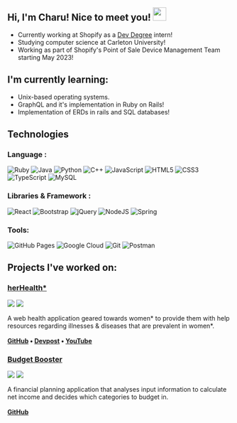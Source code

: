 ## Hi, I'm Charu! Nice to meet you! <img src="https://raw.githubusercontent.com/aemmadi/aemmadi/master/wave.gif" width="30px">

- Currently working at Shopify as a [Dev Degree](https://devdegree.ca/) intern!
- Studying computer science at Carleton University!
- Working as part of Shopify's Point of Sale Device Management Team starting May 2023!

## I'm currently learning:
- Unix-based operating systems.
- GraphQL and it's implementation in Ruby on Rails!
- Implementation of ERDs in rails and SQL databases!

## Technologies

### Language :
![Ruby](https://img.shields.io/badge/ruby-%23CC342D.svg?style=for-the-badge&logo=ruby&logoColor=white)
![Java](https://img.shields.io/badge/java-%23ED8B00.svg?style=for-the-badge&logo=java&logoColor=white)
![Python](https://img.shields.io/badge/python-3670A0?style=for-the-badge&logo=python&logoColor=ffdd54)
![C++](https://img.shields.io/badge/c++-%2300599C.svg?style=for-the-badge&logo=c%2B%2B&logoColor=white)
![JavaScript](https://img.shields.io/badge/javascript-%23323330.svg?style=for-the-badge&logo=javascript&logoColor=%23F7DF1E)
![HTML5](https://img.shields.io/badge/html5-%23E34F26.svg?style=for-the-badge&logo=html5&logoColor=white)
![CSS3](https://img.shields.io/badge/css3-%231572B6.svg?style=for-the-badge&logo=css3&logoColor=white)
![TypeScript](https://img.shields.io/badge/typescript-%23007ACC.svg?style=for-the-badge&logo=typescript&logoColor=white)
![MySQL](https://img.shields.io/badge/mysql-%2300f.svg?style=for-the-badge&logo=mysql&logoColor=white)

### Libraries & Framework :

![React](https://img.shields.io/badge/react-%2320232a.svg?style=for-the-badge&logo=react&logoColor=%2361DAFB)
![Bootstrap](https://img.shields.io/badge/bootstrap-%23563D7C.svg?style=for-the-badge&logo=bootstrap&logoColor=white)
![jQuery](https://img.shields.io/badge/jquery-%230769AD.svg?style=for-the-badge&logo=jquery&logoColor=white)
![NodeJS](https://img.shields.io/badge/node.js-6DA55F?style=for-the-badge&logo=node.js&logoColor=white)
![Spring](https://img.shields.io/badge/spring-%236DB33F.svg?style=for-the-badge&logo=spring&logoColor=white)

### Tools:

![GitHub Pages](https://img.shields.io/badge/github%20pages-121013?style=for-the-badge&logo=github&logoColor=white)
![Google Cloud](https://img.shields.io/badge/GoogleCloud-%234285F4.svg?style=for-the-badge&logo=google-cloud&logoColor=white)
![Git](https://img.shields.io/badge/git-%23F05033.svg?style=for-the-badge&logo=git&logoColor=white)
![Postman](https://img.shields.io/badge/Postman-FF6C37?style=for-the-badge&logo=postman&logoColor=white)


## Projects I've worked on:
### [herHealth*](https://github.com/gonzk/her-health)
![](https://img.shields.io/badge/-cmd--f-dec19b)
![](https://img.shields.io/badge/-TELUS's%20best%20health%20solution-darkgreen)<br>

A web health application geared towards women* to provide them with help resources regarding illnesses & diseases that are prevalent in women*.
<br>
<br>
**[GitHub](https://github.com/gonzk/her-health) • [Devpost](https://devpost.com/software/herhealth-1pwmti) • [YouTube](https://www.youtube.com/watch?v=j_EjmTCQYTM)**

### [Budget Booster](https://github.com/Keaton11/Budget-Booster)
![](https://img.shields.io/badge/-ConUHacks-purple)
![](https://img.shields.io/badge/-Best%20Financial%20Solution-darkgreen)<br>

A financial planning application that analyses input information to calculate net income and decides which categories to budget in.<br><br>
**[GitHub](https://github.com/Keaton11/Budget-Booster)**
<br>
